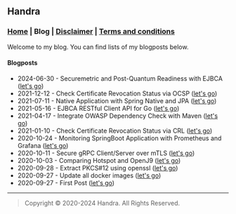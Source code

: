 ## Handra

### [Home](/) | Blog | [Disclaimer](/disclaimer) | [Terms and conditions](/tnc)

Welcome to my blog. You can find lists of my blogposts below.

#### Blogposts
 - 2024-06-30 - Securemetric and Post-Quantum Readiness with EJBCA ([let's go](smpqcejbca))
 - 2021-12-12 - Check Certificate Revocation Status via OCSP ([let's go](certocsp))
 - 2021-07-11 - Native Application with Spring Native and JPA ([let's go](sbootnative))
 - 2021-05-16 - EJBCA RESTful Client API for Go ([let's go](ejbcarestgo))
 - 2021-04-17 - Integrate OWASP Dependency Check with Maven ([let's go](depcheck))
 - 2021-01-10 - Check Certificate Revocation Status via CRL ([let's go](certcrl))
 - 2020-10-24 - Monitoring SpringBoot Application with Prometheus and Grafana ([let's go](bootgrafana))
 - 2020-10-11 - Secure gRPC Client/Server over mTLS ([let's go](grpcmtlsgo))
 - 2020-10-03 - Comparing Hotspot and OpenJ9 ([let's go](hotspotopenj9))
 - 2020-09-28 - Extract PKCS#12 using openssl ([let's go](opensslpkcs12))
 - 2020-09-27 - Update all docker images ([let's go](updatedocker))
 - 2020-09-27 - First Post ([let's go](firstpost))

---
> Copyright &copy; 2020-2024 Handra. All Rights Reserved.
